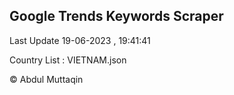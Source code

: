 

## Google Trends Keywords Scraper 
 
Last Update 19-06-2023 , 19:41:41

Country List :
VIETNAM.json



© Abdul Muttaqin 
